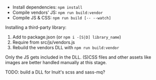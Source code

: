 * Install dependencies: `npm install`
* Compile vendors' JS: `npm run build:vendor`
* Compile JS & CSS: `npm run build [-- --watch]`

Installing a third-party library:

1. Add to package.json (or `npm i -[S|D] library_name`)
2. Require from src/js/vendors.js
3. Rebuild the vendors DLL with `npm run build:vendor`

Only the JS gets included in the DLL. (S)CSS files and other assets like images are better handled manually at this stage.

TODO: build a DLL for Inuit's scss and sass-mq?

